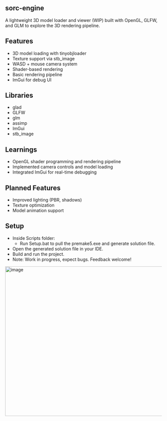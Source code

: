 ## sorc-engine
A lightweight 3D model loader and viewer (WIP) built with OpenGL, GLFW, and GLM to explore the 3D rendering pipeline.

## Features

- 3D model loading with tinyobjloader
- Texture support via stb_image
- WASD + mouse camera system
- Shader-based rendering
- Basic rendering pipeline
- ImGui for debug UI

## Libraries

- glad
- GLFW
- glm
- assimp
- ImGui
- stb_image

## Learnings

- OpenGL shader programming and rendering pipeline
- Implemented camera controls and model loading
- Integrated ImGui for real-time debugging

## Planned Features

- Improved lighting (PBR, shadows)
- Texture optimization
- Model animation support

## Setup

- Inside Scripts folder:
  - Run Setup.bat to pull the premake5.exe and generate solution file.
- Open the generated solution file in your IDE.
- Build and run the project.
- Note: Work in progress, expect bugs. Feedback welcome!


<img width="720" height="480" alt="image" src="https://github.com/user-attachments/assets/ecfed614-4a91-4bb3-a5e5-c28dd1cf7f07" />
